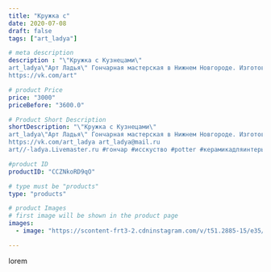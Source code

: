 ```yaml
---
title: "Кружка с"
date: 2020-07-08
draft: false
tags: ["art_ladya"]

# meta description
description : "\"Кружка с Кузнецами\" 
art_ladya\"Арт Ладья\" Гончарная мастерская в Нижнем Новгороде. Изготовление керамики и мастер//-классы по обучению. 
https://vk.com/art"

# product Price
price: "3000"
priceBefore: "3600.0"

# Product Short Description
shortDescription: "\"Кружка с Кузнецами\" 
art_ladya\"Арт Ладья\" Гончарная мастерская в Нижнем Новгороде. Изготовление керамики и мастер//-классы по обучению. 
https://vk.com/art_ladya art_ladya@mail.ru 
art//-ladya.Livemaster.ru #гончар #исскуство #potter #керамикадляинтерьера #керамикаручнаяработа #гончарнаямастерская #керамиканазаказ #handmade #посудаизглины #керамика #гончарнаяпосуда #эксклюзивнаякерамика #dishes #decor #ceramicar #mug #claygoods #tankard #earthenware #ceramic #design #кружка #magic #кузнец #ceramicart #ворсма #pint #clay #авторскаякерамика"

#product ID
productID: "CCZNkoRD9qO"

# type must be "products"
type: "products"

# product Images
# first image will be shown in the product page
images:
  - image: "https://scontent-frt3-2.cdninstagram.com/v/t51.2885-15/e35/107344462_112907356995159_5379787820216710071_n.jpg?_nc_ht=scontent-frt3-2.cdninstagram.com&_nc_cat=103&_nc_ohc=rSENGAua1p4AX8yhcUK&edm=APU89FABAAAA&ccb=7-4&oh=82e77d0ea4a1c88d6f1fad5de2587415&oe=612AB4BC&_nc_sid=86f79a&ig_cache_key=MjM0ODk2ODM3MjM5MjE1NTc5MA%3D%3D.2-ccb7-4"

---
```

lorem
